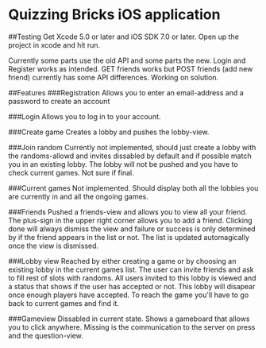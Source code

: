 Quizzing Bricks iOS application
==================

##Testing
Get Xcode 5.0 or later and iOS SDK 7.0 or later.
Open up the project in xcode and hit run.

Currently some parts use the old API and some parts the new. 
Login and Register works as intended. GET friends works but POST friends (add new friend) currently has some API differences. Working on solution.

##Features
###Registration
Allows you to enter an email-address and a password to create an account

###Login
Allows you to log in to your account.

###Create game
Creates a lobby and pushes the lobby-view.

###Join random
Currently not implemented, should just create a lobby with the randoms-allowd and invites dissabled by default and if possible match you in an existing lobby. The lobby will not be pushed and you have to check current games. Not sure if final.

###Current games
Not implemented. Should display both all the lobbies you are currently in and all the ongoing games. 

###Friends
Pushed a friends-view and allows you to view all your friend. The plus-sign in the upper right corner allows you to add a friend. Clicking done will always dismiss the view and failure or success is only determined by if the friend appears in the list or not. The list is updated automagically once the view is dismissed.

###Lobby view
Reached by either creating a game or by choosing an existing lobby in the current games list. The user can invite friends and ask to fill rest of slots with randoms. All users invited to this lobby is viewed and a status that shows if the user has accepted or not. This lobby will disapear once enough players have accepted. To reach the game you'll have to go back to current games and find it.

###Gameview
Dissabled in current state.
Shows a gameboard that allows you to click anywhere. Missing is the communication to the server on press and the question-view. 
